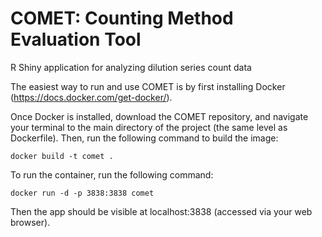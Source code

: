 # COMET: Counting Method Evaluation Tool
R Shiny application for analyzing dilution series count data

The easiest way to run and use COMET is by first installing Docker (https://docs.docker.com/get-docker/).

Once Docker is installed, download the COMET repository, and navigate your terminal to the main directory of the project (the same level as Dockerfile). Then, run the following command to build the image:
```
docker build -t comet .
```
To run the container, run the following command:
```
docker run -d -p 3838:3838 comet
```
Then the app should be visible at localhost:3838 (accessed via your web browser).
